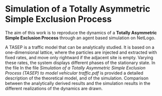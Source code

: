 # Simulation of a Totally Asymmetric Simple Exclusion Process

The aim of this work is to reproduce the dynamics of a **Totally Asymmetric Simple Exclusion Process** through an agent based simulation on NetLogo. 

A TASEP is a traffic model that can be analytically studied. It is based on a one-dimensional lattice, where the particles are injected and extracted with fixed rates, and move only rightward if the adjacent site is empty. 
Varying these rates, the system displays different phases of the stationary state. In the file In the file *Simulation of a Totally Asymmetric Simple Exclusion Process (TASEP) to model vehicular traffic.pdf* is
provided a detailed description of the theoretical model, and of the simulation. Comparison between the analytically derived results and the simulation results in the different realizations of the dynamics are drawn.
